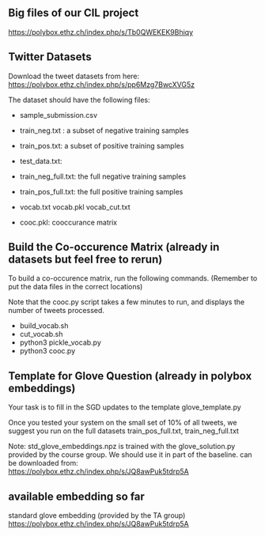 ## Big files of our CIL project
https://polybox.ethz.ch/index.php/s/Tb0QWEKEK9Bhiqy

## Twitter  Datasets

Download the tweet datasets from here:
https://polybox.ethz.ch/index.php/s/pp6Mzg7BwcXVG5z


The dataset should have the following files:
- sample_submission.csv
- train_neg.txt :  a subset of negative training samples
- train_pos.txt: a subset of positive training samples
- test_data.txt:
- train_neg_full.txt: the full negative training samples
- train_pos_full.txt: the full positive training samples

- vocab.txt vocab.pkl vocab_cut.txt
- cooc.pkl: cooccurance matrix 

## Build the Co-occurence Matrix (already in datasets but feel free to rerun)

To build a co-occurence matrix, run the following commands.  (Remember to put the data files
in the correct locations)

Note that the cooc.py script takes a few minutes to run, and displays the number of tweets processed.

- build_vocab.sh
- cut_vocab.sh
- python3 pickle_vocab.py
- python3 cooc.py

##  Template for Glove Question (already in polybox embeddings)

Your task is to fill in the SGD updates to the template
glove_template.py

Once you tested your system on the small set of 10% of all tweets, we suggest you run on the full datasets train_pos_full.txt, train_neg_full.txt

Note: std_glove_embeddings.npz is trained with the glove_solution.py provided by the course group. We should use it in part of the baseline.
can be downloaded from:
https://polybox.ethz.ch/index.php/s/JQ8awPuk5tdrp5A


##  available embedding so far
standard glove embedding (provided by the TA group)
https://polybox.ethz.ch/index.php/s/JQ8awPuk5tdrp5A